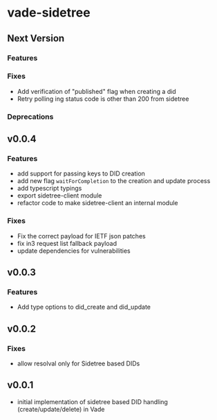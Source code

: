 # vade-sidetree

## Next Version

### Features

### Fixes

- Add verification of "published" flag when creating a did
- Retry polling ing status code is other than 200 from sidetree

### Deprecations

## v0.0.4

### Features

- add support for passing keys to DID creation
- add new flag `waitForCompletion` to the creation and update process
- add typescript typings
- export sidetree-client module
- refactor code to make sidetree-client an internal module

### Fixes

- Fix the correct payload for IETF json patches
- fix in3 request list fallback payload
- update dependencies for vulnerabilities

## v0.0.3

### Features

- Add type options to did_create and did_update

## v0.0.2

### Fixes

- allow resolval only for Sidetree based DIDs

## v0.0.1

- initial implementation of sidetree based DID handling (create/update/delete) in Vade
